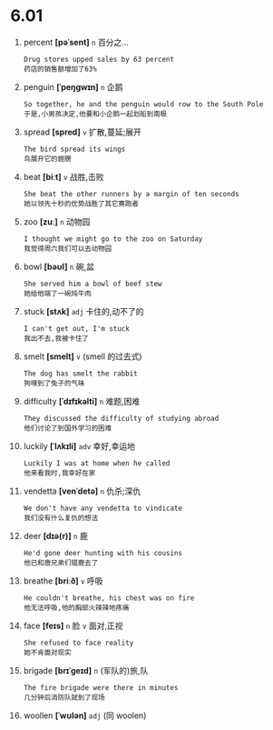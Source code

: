 # 6.01

1. percent **[pəˈsent]** `n` 百分之...

   ```
   Drug stores upped sales by 63 percent
   药店的销售额增加了63%
   ```

2. penguin **[ˈpeŋɡwɪn]** `n` 企鹅

   ```
   So together, he and the penguin would row to the South Pole
   于是,小男孩决定,他要和小企鹅一起划船到南极
   ```

3. spread **[spred]** `v` 扩散,蔓延;展开

   ```
   The bird spread its wings
   鸟展开它的翅膀
   ```

4. beat **[biːt]** `v` 战胜,击败

   ```
   She beat the other runners by a margin of ten seconds
   她以领先十秒的优势战胜了其它赛跑者
   ```

5. zoo **[zuː]** `n` 动物园

   ```
   I thought we might go to the zoo on Saturday
   我觉得周六我们可以去动物园
   ```

6. bowl **[bəʊl]** `n` 碗,盆

   ```
   She served him a bowl of beef stew
   她给他端了一碗炖牛肉
   ```

7. stuck **[stʌk]** `adj` 卡住的,动不了的

   ```
   I can't get out, I'm stuck
   我出不去,我被卡住了
   ```

8. smelt **[smelt]** `v` (smell 的过去式)

   ```
   The dog has smelt the rabbit
   狗嗅到了兔子的气味
   ```

9. difficulty **[ˈdɪfɪkəlti]** `n` 难题,困难

   ```
   They discussed the difficulty of studying abroad
   他们讨论了到国外学习的困难
   ```

10. luckily **[ˈlʌkɪli]** `adv` 幸好,幸运地

    ```
    Luckily I was at home when he called
    他来看我时,我幸好在家
    ```

11. vendetta **[venˈdetə]** `n` 仇杀;深仇

    ```
    We don't have any vendetta to vindicate
    我们没有什么复仇的想法
    ```

12. deer **[dɪə(r)]** `n` 鹿

    ```
    He'd gone deer hunting with his cousins
    他已和唐兄弟们猎鹿去了
    ```

13. breathe **[briːð]** `v` 呼吸

    ```
    He couldn't breathe, his chest was on fire
    他无法呼吸,他的胸部火辣辣地疼痛
    ```

14. face **[feɪs]** `n` 脸 `v` 面对,正视

    ```
    She refused to face reality
    她不肯面对现实
    ```

15. brigade **[brɪˈɡeɪd]** `n` (军队的)旅,队

    ```
    The fire brigade were there in minutes
    几分钟后消防队就到了现场
    ```

16. woollen **[ˈwʊlən]** `adj` (同 woolen)
